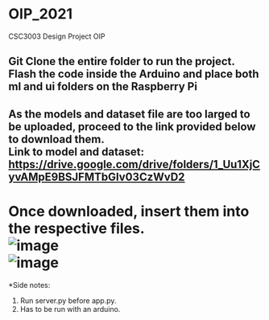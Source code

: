 # OIP_2021
CSC3003 Design Project OIP

## Git Clone the entire folder to run the project. <br/> Flash the code inside the Arduino and place both ml and ui folders on the Raspberry Pi

## As the models and dataset file are too larged to be uploaded, proceed to the link provided below to download them. <br/> Link to model and dataset: https://drive.google.com/drive/folders/1_Uu1XjCyvAMpE9BSJFMTbGIv03CzWvD2

# Once downloaded, insert them into the respective files. <br/> ![image](https://user-images.githubusercontent.com/60659369/131821735-80bc9d8c-a2a9-43c1-9f4b-92f7d814d058.png) <br/> ![image](https://user-images.githubusercontent.com/60659369/131821767-83007773-461e-465f-ae2c-e551cbf974a3.png)

*Side notes: 
1) Run server.py before app.py.
2) Has to be run with an arduino. 
